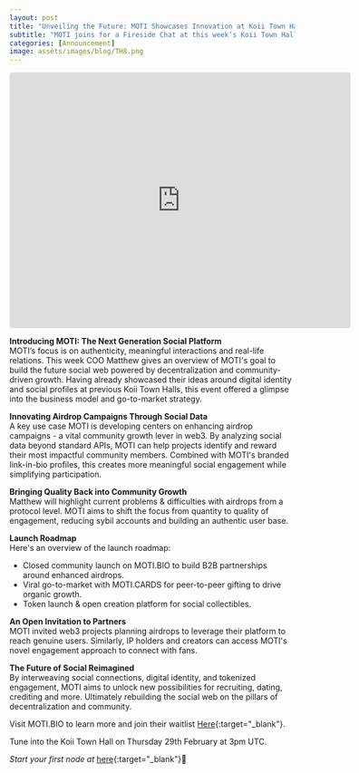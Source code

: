 ```yaml
---
layout: post
title: "Unveiling the Future: MOTI Showcases Innovation at Koii Town Hall"
subtitle: "MOTI joins for a Fireside Chat at this week’s Koii Town Hall #8 to provide exciting updates on the project's progress and vision for reshaping social engagement through Koii’s DePIN technology."
categories: [Announcement]
image: assets/images/blog/TH8.png
---
```


<iframe
  src="https://lu.ma/embed-checkout/evt-DYu8G4X4fjm5fhF"
  width="600"
  height="450"
  frameborder="0"
  style="border: 1px solid #bfcbda88; border-radius: 4px;"
  allowfullscreen=""
  aria-hidden="false"
  tabindex="0"
></iframe>

**Introducing MOTI: The Next Generation Social Platform**  
MOTI’s focus is on authenticity, meaningful interactions and real-life relations. This week COO Matthew gives an overview of MOTI's goal to build the future social web powered by decentralization and community-driven growth. Having already showcased their ideas around digital identity and social profiles at previous Koii Town Halls, this event offered a glimpse into the business model and go-to-market strategy.

**Innovating Airdrop Campaigns Through Social Data**  
A key use case MOTI is developing centers on enhancing airdrop campaigns - a vital community growth lever in web3. By analyzing social data beyond standard APIs, MOTI can help projects identify and reward their most impactful community members. Combined with MOTI's branded link-in-bio profiles, this creates more meaningful social engagement while simplifying participation.

**Bringing Quality Back into Community Growth**  
Matthew will highlight current problems & difficulties with airdrops from a protocol level. MOTI aims to shift the focus from quantity to quality of engagement, reducing sybil accounts and building an authentic user base.

**Launch Roadmap**  
Here's an overview of the launch roadmap:
 - Closed community launch on MOTI.BIO to build B2B partnerships around enhanced airdrops.
 - Viral go-to-market with MOTI.CARDS for peer-to-peer gifting to drive organic growth.
 - Token launch & open creation platform for social collectibles.

**An Open Invitation to Partners**  
MOTI invited web3 projects planning airdrops to leverage their platform to reach genuine users. Similarly, IP holders and creators can access MOTI's novel engagement approach to connect with fans.

**The Future of Social Reimagined**  
By interweaving social connections, digital identity, and tokenized engagement, MOTI aims to unlock new possibilities for recruiting, dating, crediting and more. Ultimately rebuilding the social web on the pillars of decentralization and community. 

Visit MOTI.BIO to learn more and join their waitlist [Here](https://moti.bio/){:target="\_blank"}. 

Tune into the Koii Town Hall on Thursday 29th February at 3pm UTC.

*Start your first node at* [here](https://koii.network/node?&utm_campaign=node&utm_medium=koii&utm_source=blog){:target="\_blank"}🌟